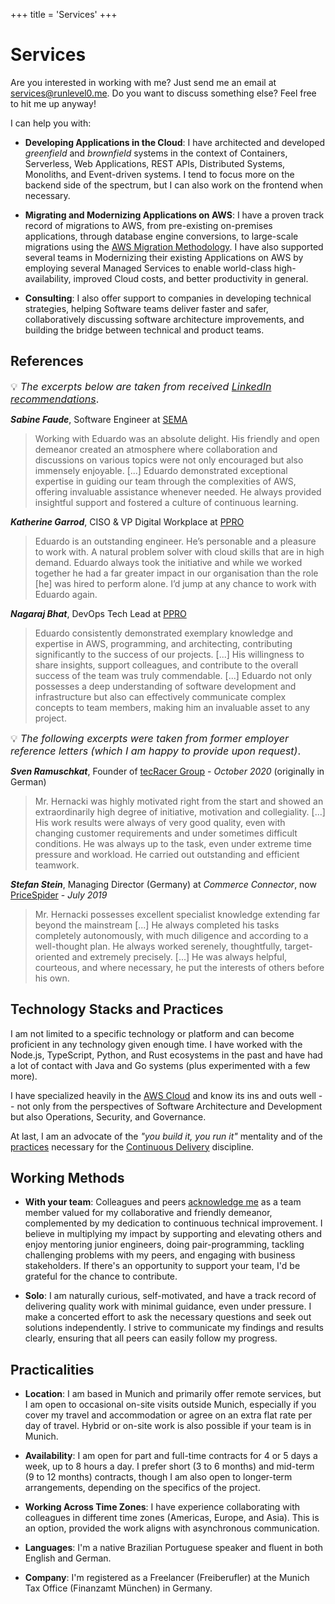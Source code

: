+++
title = 'Services'
+++

# Services

Are you interested in working with me? Just send me an email at <a href="mailto:&#115;&#101;&#114;&#118;&#105;&#99;&#101;&#115;&#43;&#119;&#101;&#98;&#115;&#105;&#116;&#101;&#64;&#114;&#117;&#110;&#108;&#101;&#118;&#101;&#108;&#48;&#046;&#109;&#101;?subject=Service%20Inquiry">&#115;&#101;&#114;&#118;&#105;&#99;&#101;&#115;&#64;&#114;&#117;&#110;&#108;&#101;&#118;&#101;&#108;&#48;&#046;&#109;&#101;</a>. 
Do you want to discuss something else? Feel free to hit me up anyway!

I can help you with:

* **Developing Applications in the Cloud**: I have architected and developed _greenfield_ and _brownfield_ systems in the context of Containers, Serverless, Web Applications, REST APIs, Distributed Systems, Monoliths, and Event-driven systems. I tend to focus more on the backend side of the spectrum, but I can also work on the frontend when necessary.

* **Migrating and Modernizing Applications on AWS**: I have a proven track record of migrations to AWS, from pre-existing on-premises applications, through database engine conversions, to large-scale migrations using the [AWS Migration Methodology](https://aws.amazon.com/cloud-migration/how-to-migrate/). I have also supported several teams in Modernizing their existing Applications on AWS by employing several Managed Services to enable world-class high-availability, improved Cloud costs, and better productivity in general.

* **Consulting**: I also offer support to companies in developing technical strategies, helping Software teams deliver faster and safer, collaboratively discussing software architecture improvements, and building the bridge between technical and product teams.

## References

<font size="3">:bulb: _The excerpts below are taken from received [LinkedIn recommendations](https://www.linkedin.com/in/eduardohki/)_.</font>

_**Sabine Faude**_, Software Engineer at [SEMA](https://www.sema-soft.de/)

> Working with Eduardo was an absolute delight. His friendly and open demeanor created an atmosphere where collaboration and discussions on various topics were not only encouraged but also immensely enjoyable.
[...] Eduardo demonstrated exceptional expertise in guiding our team through the complexities of AWS, offering invaluable assistance whenever needed. He always provided insightful support and fostered a culture of continuous learning.

_**Katherine Garrod**_, CISO & VP Digital Workplace at [PPRO](https://www.ppro.com)

> Eduardo is an outstanding engineer. He’s personable and a pleasure to work with. A natural problem solver with cloud skills that are in high demand. Eduardo always took the initiative and while we worked together he had a far greater impact in our organisation than the role [he] was hired to perform alone. I’d jump at any chance to work with Eduardo again.

_**Nagaraj Bhat**_, DevOps Tech Lead at [PPRO](https://www.ppro.com)

> Eduardo consistently demonstrated exemplary knowledge and expertise in AWS, programming, and architecting, contributing significantly to the success of our projects. [...] His willingness to share insights, support colleagues, and contribute to the overall success of the team was truly commendable. [...] Eduardo not only possesses a deep understanding of software development and infrastructure but also can effectively communicate complex concepts to team members, making him an invaluable asset to any project.

<font size="3">:bulb: _The following excerpts were taken from former employer reference letters (which I am happy to provide upon request)_.</font>

_**Sven Ramuschkat**_, Founder of [tecRacer Group](https://www.tecracer.com/) - _October 2020_ (originally in German)

> Mr. Hernacki was highly motivated right from the start and showed an extraordinarily high degree of initiative, motivation and collegiality. [...] His work results were always of very good quality, even with changing customer requirements and under sometimes difficult conditions. He was always up to the task, even under extreme time pressure and workload. He carried out outstanding and efficient teamwork.

_**Stefan Stein**_, Managing Director (Germany) at _Commerce Connector_, now [PriceSpider](https://www.pricespider.com/commerceconnector/) - _July 2019_
> Mr. Hernacki possesses excellent specialist knowledge extending far beyond the mainstream [...] He always completed his tasks completely autonomously, with much diligence and according to a well-thought plan. He always worked serenely, thoughtfully, target-oriented and extremely precisely. [...] He was always helpful, courteous, and where necessary, he put the interests of others before his own.

## Technology Stacks and Practices

I am not limited to a specific technology or platform and can become proficient in any technology given enough time. I have worked with the Node.js, TypeScript, Python, and Rust ecosystems in the past and have had a lot of contact with Java and Go systems (plus experimented with a few more).

I have specialized heavily in the [AWS Cloud](https://aws.amazon.com/) and know its ins and outs well -- not only from the perspectives of Software Architecture and Development but also Operations, Security, and Governance.

At last, I am an advocate of the _"you build it, you run it"_ mentality and of the [practices](https://minimumcd.org/) necessary for the [Continuous Delivery](https://martinfowler.com/bliki/ContinuousDelivery.html) discipline.

## Working Methods

* **With your team**: Colleagues and peers [acknowledge me](#references) as a team member valued for my collaborative and friendly demeanor, complemented by my dedication to continuous technical improvement. I believe in multiplying my impact by supporting and elevating others and enjoy mentoring junior engineers, doing pair-programming, tackling challenging problems with my peers, and engaging with business stakeholders. If there's an opportunity to support your team, I'd be grateful for the chance to contribute.

* **Solo**: I am naturally curious, self-motivated, and have a track record of delivering quality work with minimal guidance, even under pressure. I make a concerted effort to ask the necessary questions and seek out solutions independently. I strive to communicate my findings and results clearly, ensuring that all peers can easily follow my progress.

## Practicalities

* **Location**: I am based in Munich and primarily offer remote services, but I am open to occasional on-site visits outside Munich, especially if you cover my travel and accommodation or agree on an extra flat rate per day of travel. Hybrid or on-site work is also possible if your team is in Munich.

* **Availability**: I am open for part and full-time contracts for 4 or 5 days a week, up to 8 hours a day. I prefer short (3 to 6 months) and mid-term (9 to 12 months) contracts, though I am also open to longer-term arrangements, depending on the specifics of the project.

* **Working Across Time Zones**: I have experience collaborating with colleagues in different time zones (Americas, Europe, and Asia). This is an option, provided the work aligns with asynchronous communication.

* **Languages**: I'm a native Brazilian Portuguese speaker and fluent in both English and German.

* **Company**: I'm registered as a Freelancer (Freiberufler) at the Munich Tax Office (Finanzamt München) in Germany.
